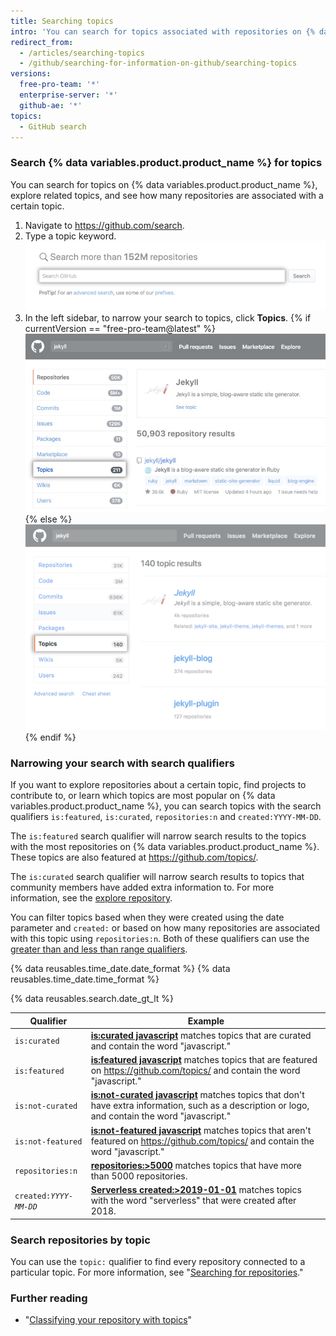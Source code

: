 ```yaml
---
title: Searching topics
intro: 'You can search for topics associated with repositories on {% data variables.product.product_name %}.'
redirect_from:
  - /articles/searching-topics
  - /github/searching-for-information-on-github/searching-topics
versions:
  free-pro-team: '*'
  enterprise-server: '*'
  github-ae: '*'
topics:
  - GitHub search
---
```

### Search {% data variables.product.product_name %} for topics

You can search for topics on {% data variables.product.product_name %}, explore related topics, and see how many repositories are associated with a certain topic.

1. Navigate to https://github.com/search.
2. Type a topic keyword.
  ![search field](/assets/images/help/search/search-field.png)
3. In the left sidebar, to narrow your search to topics, click **Topics**.
{% if currentVersion == "free-pro-team@latest" %}
  ![Jekyll repository search results page with topics side-menu option highlighted](/assets/images/help/search/topic-left-side-navigation-dotcom.png){% else %}
  ![Jekyll repository search results page on dotcom with topics side-menu option highlighted](/assets/images/help/search/topic-left-side-navigation.png){% endif %}

### Narrowing your search with search qualifiers

If you want to explore repositories about a certain topic, find projects to contribute to, or learn which topics are most popular on {% data variables.product.product_name %}, you can search topics with the search qualifiers `is:featured`, `is:curated`, `repositories:n` and `created:YYYY-MM-DD`.

The `is:featured` search qualifier will narrow search results to the topics with the most repositories on {% data variables.product.product_name %}. These topics are also featured at https://github.com/topics/.

The `is:curated` search qualifier will narrow search results to topics that community members have added extra information to. For more information, see the [explore repository](https://github.com/github/explore).

You can filter topics based when they were created using the date parameter and `created:` or based on how many repositories are associated with this topic using `repositories:n`. Both of these qualifiers can use the [greater than and less than range qualifiers](/articles/understanding-the-search-syntax).

{% data reusables.time_date.date_format %} {% data reusables.time_date.time_format %}

{% data reusables.search.date_gt_lt %}

| Qualifier  | Example |
| ------------- | -------------
| `is:curated`| [**is:curated javascript**](https://github.com/search?utf8=%E2%9C%93&q=javascript+is%3Acurated&type=Topics) matches topics that are curated and contain the word "javascript."
| `is:featured` | [**is:featured javascript**](https://github.com/search?utf8=%E2%9C%93&q=javascript+is%3Afeatured&type=Topics) matches topics that are featured on https://github.com/topics/ and contain the word "javascript."
|  `is:not-curated` | [**is:not-curated javascript**](https://github.com/search?utf8=%E2%9C%93&q=javascript+is%3Anot-curated&type=Topics) matches topics that don't have extra information, such as a description or logo, and contain the word "javascript."
|  `is:not-featured`| [**is:not-featured javascript**](https://github.com/search?utf8=%E2%9C%93&q=javascript+is%3Anot-featured&type=Topics) matches topics that aren't featured on https://github.com/topics/ and contain the word "javascript."
| `repositories:n` | [**repositories:&gt;5000**](https://github.com/search?q=repositories%3A%3E5000) matches topics that have more than 5000 repositories.
| <code>created:<em>YYYY-MM-DD</em></code> | [**Serverless created:&gt;2019-01-01**](https://github.com/search?q=Serverless+created%3A%3E2019-01-01&type=Topics) matches topics with the word "serverless" that were created after 2018.

### Search repositories by topic

You can use the `topic:` qualifier to find every repository connected to a particular topic. For more information, see "[Searching for repositories](/articles/searching-for-repositories/#search-by-topic)."

### Further reading
- "[Classifying your repository with topics](/articles/classifying-your-repository-with-topics)"
